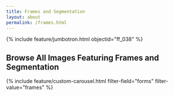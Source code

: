 ```yaml
---
title: Frames and Segmentation 
layout: about
permalink: /frames.html
---
```

{% include feature/jumbotron.html objectid="ff_038" %}

## Browse All Images Featuring Frames and Segmentation
{% include feature/custom-carousel.html filter-field="forms" filter-value="frames" %}